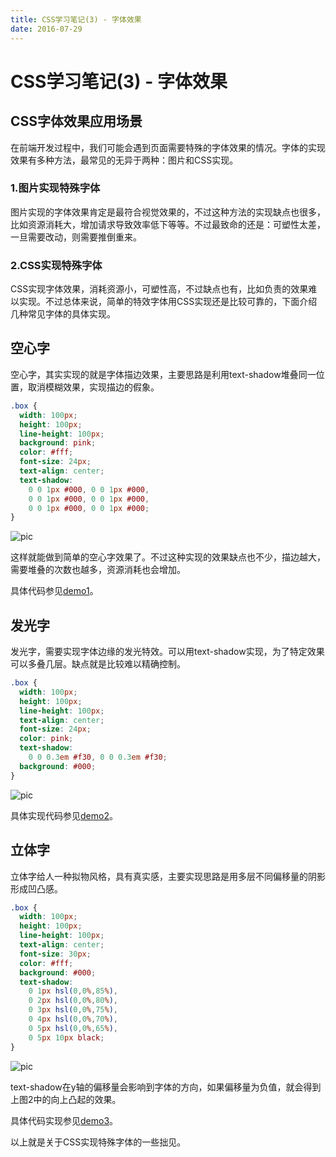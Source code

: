 ```yaml
---
title: CSS学习笔记(3) - 字体效果
date: 2016-07-29
---
```


# CSS学习笔记(3) - 字体效果

## CSS字体效果应用场景

在前端开发过程中，我们可能会遇到页面需要特殊的字体效果的情况。字体的实现效果有多种方法，最常见的无异于两种：图片和CSS实现。

### 1.图片实现特殊字体

图片实现的字体效果肯定是最符合视觉效果的，不过这种方法的实现缺点也很多，比如资源消耗大，增加请求导致效率低下等等。不过最致命的还是：可塑性太差，一旦需要改动，则需要推倒重来。

### 2.CSS实现特殊字体

CSS实现字体效果，消耗资源小，可塑性高，不过缺点也有，比如负责的效果难以实现。不过总体来说，简单的特效字体用CSS实现还是比较可靠的，下面介绍几种常见字体的具体实现。

## 空心字

空心字，其实实现的就是字体描边效果，主要思路是利用text-shadow堆叠同一位置，取消模糊效果，实现描边的假象。

```css
.box {
  width: 100px;
  height: 100px;
  line-height: 100px;
  background: pink;
  color: #fff;
  font-size: 24px;
  text-align: center;
  text-shadow:
    0 0 1px #000, 0 0 1px #000,
    0 0 1px #000, 0 0 1px #000,
    0 0 1px #000, 0 0 1px #000;
}
```

![pic](https://o2znrmehg.qnssl.com/ghost/2016/07/29/4-pic-1469784203458.jpg?imageView/2/w/200)

这样就能做到简单的空心字效果了。不过这种实现的效果缺点也不少，描边越大，需要堆叠的次数也越多，资源消耗也会增加。

具体代码参见[demo1](https://codepen.io/excaliburhan/pen/BzPogm)。

## 发光字

发光字，需要实现字体边缘的发光特效。可以用text-shadow实现，为了特定效果可以多叠几层。缺点就是比较难以精确控制。

```css
.box {
  width: 100px;
  height: 100px;
  line-height: 100px;
  text-align: center;
  font-size: 24px;
  color: pink;
  text-shadow:
    0 0 0.3em #f30, 0 0 0.3em #f30;
  background: #000;
}
```

![pic](https://o2znrmehg.qnssl.com/ghost/2016/07/29/3-pic-1469786034526.jpg?imageView/2/w/200)

具体实现代码参见[demo2](https://codepen.io/excaliburhan/pen/QEByYX)。

## 立体字

立体字给人一种拟物风格，具有真实感，主要实现思路是用多层不同偏移量的阴影形成凹凸感。

```css
.box {
  width: 100px;
  height: 100px;
  line-height: 100px;
  text-align: center;
  font-size: 30px;
  color: #fff;
  background: #000;
  text-shadow:
    0 1px hsl(0,0%,85%),
    0 2px hsl(0,0%,80%),
    0 3px hsl(0,0%,75%),
    0 4px hsl(0,0%,70%),
    0 5px hsl(0,0%,65%),
    0 5px 10px black;
}
```

![pic](https://o2znrmehg.qnssl.com/ghost/2016/07/29/2-pic-1469786605826.jpg?imageView/2/w/200)

text-shadow在y轴的偏移量会影响到字体的方向，如果偏移量为负值，就会得到上图2中的向上凸起的效果。

具体代码实现参见[demo3](https://codepen.io/excaliburhan/pen/ZOjQgW)。

以上就是关于CSS实现特殊字体的一些拙见。
